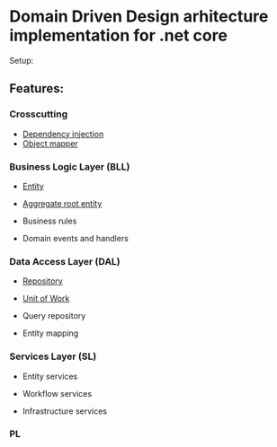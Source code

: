 # Domain Driven Design arhitecture implementation for .net core 

Setup:

## Features:

### Crosscutting

- [Dependency injection][1]
- [Object mapper][2]

### Business Logic Layer (BLL)

- [Entity][4]

- [Aggregate root entity][4]

- Business rules

- Domain events and handlers

### Data Access Layer (DAL)

- [Repository][3]

- [Unit of Work][3]

- Query repository

- Entity mapping

### Services Layer (SL)

- Entity services

- Workflow services

- Infrastructure services

### PL

[1]: https://github.com/Alexander-Shein/DddCore/blob/net-core/Src/Crosscutting/DddCore.Contracts.Crosscutting/DependencyInjection/README.md
[2]: https://github.com/Alexander-Shein/DddCore/blob/net-core/Src/Crosscutting/DddCore.Contracts.Crosscutting/ObjectMapper/README.md
[3]: https://github.com/Alexander-Shein/DddCore/blob/net-core/Src/DAL/DddCore.Contracts.Dal/DomainStack/README.md
[4]: https://github.com/Alexander-Shein/DddCore/blob/net-core/Src/BLL/DddCore.Contracts.Domain/Entities/README.md
